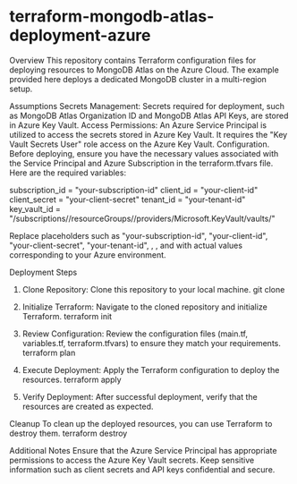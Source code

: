 # terraform-mongodb-atlas-deployment-azure

Overview
This repository contains Terraform configuration files for deploying resources to MongoDB Atlas on the Azure Cloud. The example provided here deploys a dedicated MongoDB cluster in a multi-region setup.

Assumptions
Secrets Management: Secrets required for deployment, such as MongoDB Atlas Organization ID and MongoDB Atlas API Keys, are stored in Azure Key Vault.
Access Permissions: An Azure Service Principal is utilized to access the secrets stored in Azure Key Vault. It requires the "Key Vault Secrets User" role access on the Azure Key Vault.
Configuration. Before deploying, ensure you have the necessary values associated with the Service Principal and Azure Subscription in the terraform.tfvars file. Here are the required variables:

subscription_id = "your-subscription-id"
client_id       = "your-client-id"
client_secret   = "your-client-secret"
tenant_id       = "your-tenant-id"
key_vault_id    = "/subscriptions/<subscription-id>/resourceGroups/<resource-group-name>/providers/Microsoft.KeyVault/vaults/<key-vault-name>"

Replace placeholders such as "your-subscription-id", "your-client-id", "your-client-secret", "your-tenant-id", <subscription-id>, <resource-group-name>, and <key-vault-name> with actual values corresponding to your Azure environment.

Deployment Steps
1. Clone Repository: Clone this repository to your local machine.
git clone <repository-url>

2. Initialize Terraform: Navigate to the cloned repository and initialize Terraform.
terraform init

3. Review Configuration: Review the configuration files (main.tf, variables.tf, terraform.tfvars) to ensure they match your requirements.
terraform plan

4. Execute Deployment: Apply the Terraform configuration to deploy the resources.
terraform apply

5. Verify Deployment: After successful deployment, verify that the resources are created as expected.

Cleanup
To clean up the deployed resources, you can use Terraform to destroy them.
terraform destroy

Additional Notes
Ensure that the Azure Service Principal has appropriate permissions to access the Azure Key Vault secrets.
Keep sensitive information such as client secrets and API keys confidential and secure.
